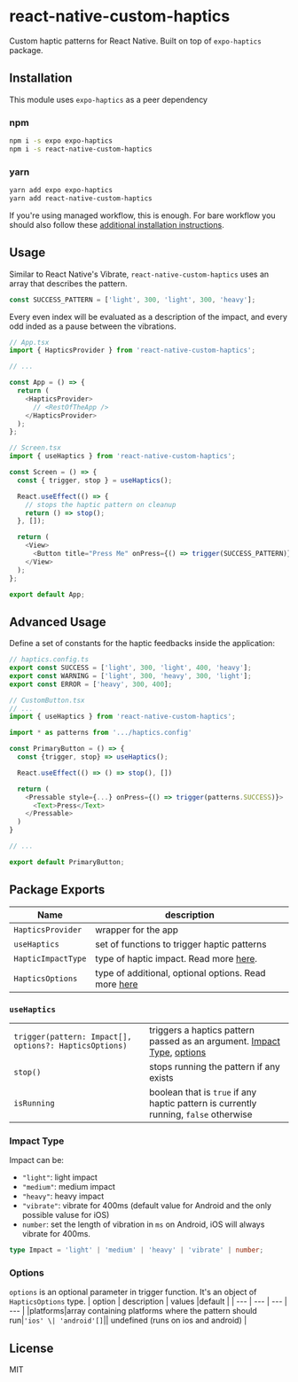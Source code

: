 # react-native-custom-haptics

Custom haptic patterns for React Native. Built on top of `expo-haptics` package.

## Installation

This module uses `expo-haptics` as a peer dependency

### npm

```sh
npm i -s expo expo-haptics
npm i -s react-native-custom-haptics
```

### yarn

```sh
yarn add expo expo-haptics
yarn add react-native-custom-haptics
```

If you're using managed workflow, this is enough. For bare workflow you should also follow these [additional installation instructions](https://github.com/expo/expo/tree/main/packages/expo-haptics).

## Usage

Similar to React Native's Vibrate, `react-native-custom-haptics` uses an array that describes the pattern.

```ts
const SUCCESS_PATTERN = ['light', 300, 'light', 300, 'heavy'];
```

Every even index will be evaluated as a description of the impact, and every odd inded as a pause between the vibrations.

```ts
// App.tsx
import { HapticsProvider } from 'react-native-custom-haptics';

// ...

const App = () => {
  return (
    <HapticsProvider>
      // <RestOfTheApp />
    </HapticsProvider>
  );
};
```

```ts
// Screen.tsx
import { useHaptics } from 'react-native-custom-haptics';

const Screen = () => {
  const { trigger, stop } = useHaptics();

  React.useEffect(() => {
    // stops the haptic pattern on cleanup
    return () => stop();
  }, []);

  return (
    <View>
      <Button title="Press Me" onPress={() => trigger(SUCCESS_PATTERN)} />
    </View>
  );
};

export default App;
```

## Advanced Usage

Define a set of constants for the haptic feedbacks inside the application:

```ts
// haptics.config.ts
export const SUCCESS = ['light', 300, 'light', 400, 'heavy'];
export const WARNING = ['light', 300, 'heavy', 300, 'light'];
export const ERROR = ['heavy', 300, 400];
```

```ts
// CustomButton.tsx
// ...
import { useHaptics } from 'react-native-custom-haptics';

import * as patterns from '.../haptics.config'

const PrimaryButton = () => {
  const {trigger, stop} => useHaptics();

  React.useEffect(() => () => stop(), [])

  return (
    <Pressable style={...} onPress={() => trigger(patterns.SUCCESS)}>
      <Text>Press</Text>
    </Pressable>
  )
}

// ...

export default PrimaryButton;
```

## Package Exports

| Name               | description                                                      |
| ------------------ | ---------------------------------------------------------------- |
| `HapticsProvider`  | wrapper for the app                                              |
| `useHaptics`       | set of functions to trigger haptic patterns                      |
| `HapticImpactType` | type of haptic impact. Read more [here](#impact-type).           |
| `HapticsOptions`   | type of additional, optional options. Read more [here](#options) |

### `useHaptics`

|                                                        |                                                                                                    |
| ------------------------------------------------------ | -------------------------------------------------------------------------------------------------- |
| `trigger(pattern: Impact[], options?: HapticsOptions)` | triggers a haptics pattern passed as an argument. [Impact Type](#impact-type), [options](#options) |
| `stop()`                                               | stops running the pattern if any exists                                                            |
| `isRunning`                                            | boolean that is `true` if any haptic pattern is currently running, `false` otherwise               |

### Impact Type

Impact can be:

- `"light"`: light impact
- `"medium"`: medium impact
- `"heavy"`: heavy impact
- `"vibrate"`: vibrate for 400ms (default value for Android and the only possible valuse for iOS)
- `number`: set the length of vibration in `ms` on Android, iOS will always vibrate for 400ms.

```ts
type Impact = 'light' | 'medium' | 'heavy' | 'vibrate' | number;
```

### Options

`options` is an optional parameter in trigger function. It's an object of `HapticsOptions` type.
| option | description | values |default |
| --- | --- | --- | --- |
|platforms|array containing platforms where the pattern should run|`'ios' \| 'android'[]`|| undefined (runs on ios and android) |

## License

MIT
